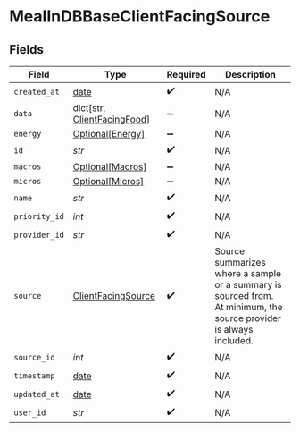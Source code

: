 # MealInDBBaseClientFacingSource


## Fields

| Field                                                                                                              | Type                                                                                                               | Required                                                                                                           | Description                                                                                                        |
| ------------------------------------------------------------------------------------------------------------------ | ------------------------------------------------------------------------------------------------------------------ | ------------------------------------------------------------------------------------------------------------------ | ------------------------------------------------------------------------------------------------------------------ |
| `created_at`                                                                                                       | [date](https://docs.python.org/3/library/datetime.html#date-objects)                                               | :heavy_check_mark:                                                                                                 | N/A                                                                                                                |
| `data`                                                                                                             | dict[str, [ClientFacingFood](../../models/shared/clientfacingfood.md)]                                             | :heavy_minus_sign:                                                                                                 | N/A                                                                                                                |
| `energy`                                                                                                           | [Optional[Energy]](../../models/shared/energy.md)                                                                  | :heavy_minus_sign:                                                                                                 | N/A                                                                                                                |
| `id`                                                                                                               | *str*                                                                                                              | :heavy_check_mark:                                                                                                 | N/A                                                                                                                |
| `macros`                                                                                                           | [Optional[Macros]](../../models/shared/macros.md)                                                                  | :heavy_minus_sign:                                                                                                 | N/A                                                                                                                |
| `micros`                                                                                                           | [Optional[Micros]](../../models/shared/micros.md)                                                                  | :heavy_minus_sign:                                                                                                 | N/A                                                                                                                |
| `name`                                                                                                             | *str*                                                                                                              | :heavy_check_mark:                                                                                                 | N/A                                                                                                                |
| `priority_id`                                                                                                      | *int*                                                                                                              | :heavy_check_mark:                                                                                                 | N/A                                                                                                                |
| `provider_id`                                                                                                      | *str*                                                                                                              | :heavy_check_mark:                                                                                                 | N/A                                                                                                                |
| `source`                                                                                                           | [ClientFacingSource](../../models/shared/clientfacingsource.md)                                                    | :heavy_check_mark:                                                                                                 | Source summarizes where a sample or a summary is sourced from.<br/>At minimum, the source provider is always included. |
| `source_id`                                                                                                        | *int*                                                                                                              | :heavy_check_mark:                                                                                                 | N/A                                                                                                                |
| `timestamp`                                                                                                        | [date](https://docs.python.org/3/library/datetime.html#date-objects)                                               | :heavy_check_mark:                                                                                                 | N/A                                                                                                                |
| `updated_at`                                                                                                       | [date](https://docs.python.org/3/library/datetime.html#date-objects)                                               | :heavy_check_mark:                                                                                                 | N/A                                                                                                                |
| `user_id`                                                                                                          | *str*                                                                                                              | :heavy_check_mark:                                                                                                 | N/A                                                                                                                |